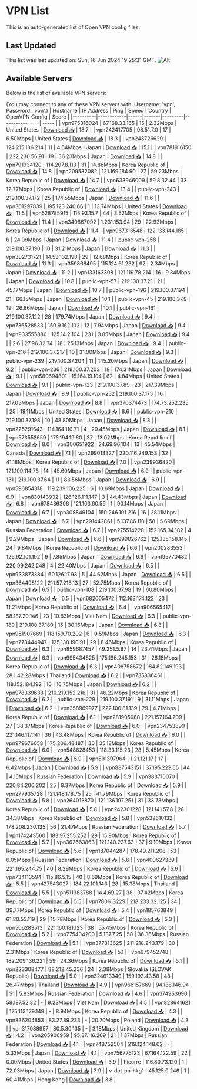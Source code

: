 # VPN List

This is an auto-generated list of Open VPN config files.

## Last Updated

This list was last updated on: Sun, 16 Jun 2024 19:25:31 GMT.
![Alt](https://repobeats.axiom.co/api/embed/186b98318ef1479477931607c1ad7d823f12451f.svg "Repobeats analytics image")

## Available Servers

Below is the list of available VPN servers:

(You may connect to any of these VPN servers with: Username: 'vpn', Password: 'vpn'.)
| Hostname | IP Address | Ping | Speed | Country | OpenVPN Config | Score |
|----------|------------|------|-------|---------|----------------| ----- |
| vpn975316024 | 67.168.33.165 | 15 | 2.32Mbps | United States | [Download 📥](./configs/server_0_US.ovpn) | 18.7 |
| vpn242417705 | 98.51.7.0 | 17 | 6.50Mbps | United States | [Download 📥](./configs/server_1_US.ovpn) | 18.3 |
| vpn243726629 | 124.215.136.214 | 11 | 4.64Mbps | Japan | [Download 📥](./configs/server_2_JP.ovpn) | 15.1 |
| vpn781916150 | 222.230.56.91 | 19 | 36.23Mbps | Japan | [Download 📥](./configs/server_3_JP.ovpn) | 14.8 |
| vpn791934120 | 114.207.8.113 | 31 | 14.86Mbps | Korea Republic of | [Download 📥](./configs/server_4_KR.ovpn) | 14.8 |
| vpn209532082 | 121.169.184.90 | 27 | 59.23Mbps | Korea Republic of | [Download 📥](./configs/server_5_KR.ovpn) | 14.7 |
| vpn633946009 | 59.8.32.44 | 33 | 12.77Mbps | Korea Republic of | [Download 📥](./configs/server_6_KR.ovpn) | 13.4 |
| public-vpn-243 | 219.100.37.172 | 25 | 174.55Mbps | Japan | [Download 📥](./configs/server_7_JP.ovpn) | 11.6 |
| vpn361297839 | 195.123.240.66 | 1 | 13.74Mbps | United States | [Download 📥](./configs/server_8_US.ovpn) | 11.5 |
| vpn528785915 | 115.93.15.7 | 44 | 3.52Mbps | Korea Republic of | [Download 📥](./configs/server_9_KR.ovpn) | 11.4 |
| vpn340867092 | 1.231.153.94 | 29 | 22.93Mbps | Korea Republic of | [Download 📥](./configs/server_10_KR.ovpn) | 11.4 |
| vpn967313548 | 122.133.144.185 | 6 | 24.09Mbps | Japan | [Download 📥](./configs/server_11_JP.ovpn) | 11.4 |
| public-vpn-258 | 219.100.37.190 | 10 | 31.21Mbps | Japan | [Download 📥](./configs/server_12_JP.ovpn) | 11.3 |
| vpn302731721 | 14.53.132.190 | 29 | 12.68Mbps | Korea Republic of | [Download 📥](./configs/server_13_KR.ovpn) | 11.3 |
| vpn359868495 | 115.124.61.232 | 92 | 2.34Mbps | Japan | [Download 📥](./configs/server_14_JP.ovpn) | 11.2 |
| vpn133163308 | 121.119.78.214 | 16 | 9.34Mbps | Japan | [Download 📥](./configs/server_15_JP.ovpn) | 10.8 |
| public-vpn-57 | 219.100.37.21 | 21 | 45.17Mbps | Japan | [Download 📥](./configs/server_16_JP.ovpn) | 10.7 |
| public-vpn-196 | 219.100.37.194 | 21 | 66.15Mbps | Japan | [Download 📥](./configs/server_17_JP.ovpn) | 10.1 |
| public-vpn-45 | 219.100.37.9 | 19 | 26.86Mbps | Japan | [Download 📥](./configs/server_18_JP.ovpn) | 10.1 |
| public-vpn-161 | 219.100.37.122 | 28 | 179.74Mbps | Japan | [Download 📥](./configs/server_19_JP.ovpn) | 9.4 |
| vpn736528533 | 150.9.162.102 | 12 | 7.94Mbps | Japan | [Download 📥](./configs/server_20_JP.ovpn) | 9.4 |
| vpn933555886 | 125.14.2.104 | 231 | 3.85Mbps | Japan | [Download 📥](./configs/server_21_JP.ovpn) | 9.4 |
| 2i6 | 27.96.32.74 | 18 | 25.13Mbps | Japan | [Download 📥](./configs/server_22_JP.ovpn) | 9.4 |
| public-vpn-216 | 219.100.37.217 | 10 | 31.00Mbps | Japan | [Download 📥](./configs/server_23_JP.ovpn) | 9.3 |
| public-vpn-239 | 219.100.37.204 | 11 | 145.20Mbps | Japan | [Download 📥](./configs/server_24_JP.ovpn) | 9.2 |
| public-vpn-236 | 219.100.37.203 | 18 | 174.31Mbps | Japan | [Download 📥](./configs/server_25_JP.ovpn) | 9.1 |
| vpn580694801 | 15.164.19.104 | 62 | 4.84Mbps | United States | [Download 📥](./configs/server_26_US.ovpn) | 9.1 |
| public-vpn-123 | 219.100.37.89 | 23 | 217.39Mbps | Japan | [Download 📥](./configs/server_27_JP.ovpn) | 8.9 |
| public-vpn-252 | 219.100.37.175 | 16 | 217.05Mbps | Japan | [Download 📥](./configs/server_28_JP.ovpn) | 8.8 |
| vpn370374473 | 174.73.252.235 | 25 | 19.11Mbps | United States | [Download 📥](./configs/server_29_US.ovpn) | 8.6 |
| public-vpn-210 | 219.100.37.198 | 10 | 48.80Mbps | Japan | [Download 📥](./configs/server_30_JP.ovpn) | 8.3 |
| vpn225291643 | 114.164.110.71 | 4 | 20.45Mbps | Japan | [Download 📥](./configs/server_31_JP.ovpn) | 8.1 |
| vpn573552659 | 175.194.19.60 | 37 | 13.02Mbps | Korea Republic of | [Download 📥](./configs/server_32_KR.ovpn) | 8.0 |
| vpn300651922 | 24.69.96.104 | 13 | 45.54Mbps | Canada | [Download 📥](./configs/server_33_CA.ovpn) | 7.1 |
| vpn299013327 | 220.116.249.153 | 32 | 41.18Mbps | Korea Republic of | [Download 📥](./configs/server_34_KR.ovpn) | 7.0 |
| vpn239936820 | 121.109.114.78 | 14 | 45.60Mbps | Japan | [Download 📥](./configs/server_35_JP.ovpn) | 6.9 |
| public-vpn-131 | 219.100.37.64 | 11 | 83.56Mbps | Japan | [Download 📥](./configs/server_36_JP.ovpn) | 6.9 |
| vpn596854318 | 119.239.106.225 | 6 | 10.69Mbps | Japan | [Download 📥](./configs/server_37_JP.ovpn) | 6.9 |
| vpn830143932 | 126.126.111.147 | 3 | 44.43Mbps | Japan | [Download 📥](./configs/server_38_JP.ovpn) | 6.8 |
| vpn678436306 | 121.103.60.56 | 1 | 90.14Mbps | Japan | [Download 📥](./configs/server_39_JP.ovpn) | 6.7 |
| vpn308849104 | 150.246.101.216 | 16 | 28.11Mbps | Japan | [Download 📥](./configs/server_40_JP.ovpn) | 6.7 |
| vpn291442861 | 5.137.86.110 | 58 | 5.69Mbps | Russian Federation | [Download 📥](./configs/server_41_RU.ovpn) | 6.7 |
| vpn275514228 | 152.165.34.182 | 4 | 9.29Mbps | Japan | [Download 📥](./configs/server_42_JP.ovpn) | 6.6 |
| vpn999026762 | 125.135.158.145 | 24 | 9.84Mbps | Korea Republic of | [Download 📥](./configs/server_43_KR.ovpn) | 6.6 |
| vpn200283553 | 126.92.101.192 | 9 | 7.85Mbps | Japan | [Download 📥](./configs/server_44_JP.ovpn) | 6.6 |
| vpn195770482 | 220.99.242.248 | 4 | 22.40Mbps | Japan | [Download 📥](./configs/server_45_JP.ovpn) | 6.5 |
| vpn933873384 | 60.126.17.93 | 5 | 44.62Mbps | Japan | [Download 📥](./configs/server_46_JP.ovpn) | 6.5 |
| vpn364498122 | 211.57.218.13 | 27 | 52.75Mbps | Korea Republic of | [Download 📥](./configs/server_47_KR.ovpn) | 6.5 |
| public-vpn-108 | 219.100.37.98 | 19 | 60.80Mbps | Japan | [Download 📥](./configs/server_48_JP.ovpn) | 6.5 |
| vpn682005472 | 112.163.174.122 | 23 | 11.21Mbps | Korea Republic of | [Download 📥](./configs/server_49_KR.ovpn) | 6.4 |
| vpn906565417 | 58.187.20.146 | 23 | 10.83Mbps | Viet Nam | [Download 📥](./configs/server_50_VN.ovpn) | 6.3 |
| public-vpn-189 | 219.100.37.180 | 15 | 30.16Mbps | Japan | [Download 📥](./configs/server_51_JP.ovpn) | 6.3 |
| vpn951907669 | 118.159.70.202 | 6 | 9.59Mbps | Japan | [Download 📥](./configs/server_52_JP.ovpn) | 6.3 |
| vpn773444947 | 125.138.190.91 | 29 | 8.46Mbps | Korea Republic of | [Download 📥](./configs/server_53_KR.ovpn) | 6.3 |
| vpn859687457 | 49.251.5.87 | 14 | 23.41Mbps | Japan | [Download 📥](./configs/server_54_JP.ovpn) | 6.3 |
| vpn995434825 | 175.196.245.153 | 31 | 26.18Mbps | Korea Republic of | [Download 📥](./configs/server_55_KR.ovpn) | 6.3 |
| vpn408758672 | 184.82.149.193 | 28 | 42.28Mbps | Thailand | [Download 📥](./configs/server_56_TH.ovpn) | 6.2 |
| vpn735836461 | 118.152.184.192 | 10 | 16.75Mbps | Japan | [Download 📥](./configs/server_57_JP.ovpn) | 6.2 |
| vpn978339638 | 210.219.152.216 | 31 | 46.22Mbps | Korea Republic of | [Download 📥](./configs/server_58_KR.ovpn) | 6.2 |
| public-vpn-229 | 219.100.37.191 | 9 | 31.11Mbps | Japan | [Download 📥](./configs/server_59_JP.ovpn) | 6.2 |
| vpn358969977 | 222.100.81.139 | 29 | 4.71Mbps | Korea Republic of | [Download 📥](./configs/server_60_KR.ovpn) | 6.1 |
| vpn281905088 | 221.157.164.209 | 27 | 38.37Mbps | Korea Republic of | [Download 📥](./configs/server_61_KR.ovpn) | 6.0 |
| vpn234753899 | 221.146.117.141 | 36 | 43.48Mbps | Korea Republic of | [Download 📥](./configs/server_62_KR.ovpn) | 6.0 |
| vpn979676058 | 175.206.48.187 | 30 | 35.18Mbps | Korea Republic of | [Download 📥](./configs/server_63_KR.ovpn) | 6.0 |
| vpn548628453 | 118.33.115.23 | 28 | 5.45Mbps | Korea Republic of | [Download 📥](./configs/server_64_KR.ovpn) | 5.9 |
| vpn891397964 | 1.21.121.17 | 17 | 6.42Mbps | Japan | [Download 📥](./configs/server_65_JP.ovpn) | 5.9 |
| vpn887543151 | 37.195.229.55 | 44 | 4.15Mbps | Russian Federation | [Download 📥](./configs/server_66_RU.ovpn) | 5.9 |
| vpn383710070 | 220.84.200.202 | 25 | 8.37Mbps | Korea Republic of | [Download 📥](./configs/server_67_KR.ovpn) | 5.9 |
| vpn277935728 | 121.148.178.75 | 25 | 41.79Mbps | Korea Republic of | [Download 📥](./configs/server_68_KR.ovpn) | 5.8 |
| vpn264013870 | 121.136.197.251 | 31 | 33.73Mbps | Korea Republic of | [Download 📥](./configs/server_69_KR.ovpn) | 5.8 |
| vpn242301228 | 121.141.57.8 | 28 | 34.38Mbps | Korea Republic of | [Download 📥](./configs/server_70_KR.ovpn) | 5.8 |
| vpn532610132 | 178.208.230.135 | 56 | 21.47Mbps | Russian Federation | [Download 📥](./configs/server_71_RU.ovpn) | 5.7 |
| vpn174243560 | 183.97.255.252 | 29 | 15.90Mbps | Korea Republic of | [Download 📥](./configs/server_72_KR.ovpn) | 5.7 |
| vpn362663863 | 121.140.237.63 | 37 | 9.10Mbps | Korea Republic of | [Download 📥](./configs/server_73_KR.ovpn) | 5.6 |
| vpn187044287 | 178.49.211.208 | 53 | 6.05Mbps | Russian Federation | [Download 📥](./configs/server_74_RU.ovpn) | 5.6 |
| vpn400627339 | 221.165.244.75 | 40 | 8.29Mbps | Korea Republic of | [Download 📥](./configs/server_75_KR.ovpn) | 5.6 |
| vpn734113594 | 115.86.5.15 | 40 | 8.69Mbps | Korea Republic of | [Download 📥](./configs/server_76_KR.ovpn) | 5.5 |
| vpn427543027 | 184.22.101.143 | 28 | 15.38Mbps | Thailand | [Download 📥](./configs/server_77_TH.ovpn) | 5.5 |
| vpn511383788 | 14.4.69.27 | 38 | 37.42Mbps | Korea Republic of | [Download 📥](./configs/server_78_KR.ovpn) | 5.5 |
| vpn780613229 | 218.233.32.125 | 34 | 39.77Mbps | Korea Republic of | [Download 📥](./configs/server_79_KR.ovpn) | 5.4 |
| vpn185763849 | 61.80.55.119 | 29 | 15.78Mbps | Korea Republic of | [Download 📥](./configs/server_80_KR.ovpn) | 5.3 |
| vpn506283513 | 221.160.181.123 | 38 | 55.45Mbps | Korea Republic of | [Download 📥](./configs/server_81_KR.ovpn) | 5.2 |
| vpn775404200 | 5.137.7.25 | 58 | 36.36Mbps | Russian Federation | [Download 📥](./configs/server_82_RU.ovpn) | 5.1 |
| vpn377813625 | 211.218.243.179 | 30 | 2.31Mbps | Korea Republic of | [Download 📥](./configs/server_83_KR.ovpn) | 5.1 |
| vpn679452748 | 182.209.136.221 | 59 | 24.36Mbps | Korea Republic of | [Download 📥](./configs/server_84_KR.ovpn) | 5.1 |
| vpn223308477 | 88.212.45.236 | 24 | 2.38Mbps | Slovakia (SLOVAK Republic) | [Download 📥](./configs/server_85_SK.ovpn) | 5.0 |
| vpn324613340 | 159.192.43.58 | 48 | 26.47Mbps | Thailand | [Download 📥](./configs/server_86_TH.ovpn) | 4.9 |
| vpn966157669 | 94.138.146.94 | 51 | 5.83Mbps | Russian Federation | [Download 📥](./configs/server_87_RU.ovpn) | 4.6 |
| vpn374953690 | 58.187.52.32 | - | 9.23Mbps | Viet Nam | [Download 📥](./configs/server_88_VN.ovpn) | 4.5 |
| vpn828641621 | 175.113.179.149 | - | 8.94Mbps | Korea Republic of | [Download 📥](./configs/server_89_KR.ovpn) | 4.3 |
| vpn836204853 | 83.27.89.233 | - | 20.70Mbps | Poland | [Download 📥](./configs/server_90_PL.ovpn) | 4.3 |
| vpn317088957 | 80.5.30.135 | - | 3.18Mbps | United Kingdom | [Download 📥](./configs/server_91_GB.ovpn) | 4.2 |
| vpn205906959 | 95.37.116.209 | 21 | 1.37Mbps | Russian Federation | [Download 📥](./configs/server_92_RU.ovpn) | 4.1 |
| vpn748752504 | 219.124.148.62 | - | 5.33Mbps | Japan | [Download 📥](./configs/server_93_JP.ovpn) | 4.1 |
| vpn756776123 | 67.164.122.59 | 22 | 0.00Mbps | United States | [Download 📥](./configs/server_94_US.ovpn) | 3.9 |
| hicorre | 116.80.73.120 | 1 | 72.03Mbps | Japan | [Download 📥](./configs/server_95_JP.ovpn) | 3.9 |
| v-dot-pn-hkg1 | 45.125.0.246 | 1 | 60.41Mbps | Hong Kong | [Download 📥](./configs/server_96_HK.ovpn) | 3.8 |
